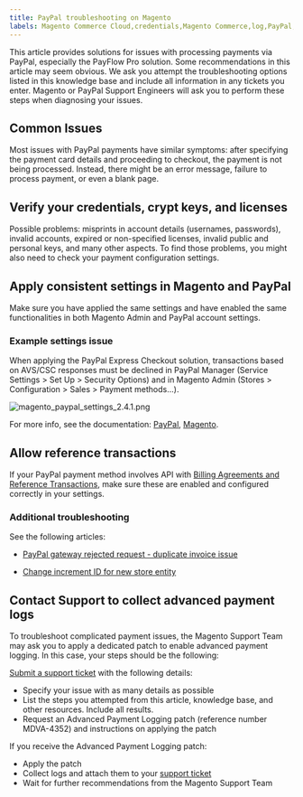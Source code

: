 ```yaml
---
title: PayPal troubleshooting on Magento
labels: Magento Commerce Cloud,credentials,Magento Commerce,log,PayPal,payment,payflow,crypt,license,advanced,troubleshooting
---
```


This article provides solutions for issues with processing payments via PayPal, especially the PayFlow Pro solution. Some recommendations in this article may seem obvious. We ask you attempt the troubleshooting options listed in this knowledge base and include all information in any tickets you enter. Magento or PayPal Support Engineers will ask you to perform these steps when diagnosing your issues.

## Common Issues

Most issues with PayPal payments have similar symptoms: after specifying the payment card details and proceeding to checkout, the payment is not being processed. Instead, there might be an error message, failure to process payment, or even a blank page.

## Verify your credentials, crypt keys, and licenses

Possible problems: misprints in account details (usernames, passwords), invalid accounts, expired or non-specified licenses, invalid public and personal keys, and many other aspects. To find those problems, you might also need to check your payment configuration settings.

## Apply consistent settings in Magento and PayPal

Make sure you have applied the same settings and have enabled the same functionalities in both Magento Admin and PayPal account settings.

### Example settings issue  

When applying the PayPal Express Checkout solution, transactions based on AVS/CSC responses must be declined in PayPal Manager (Service Settings > Set Up > Security Options) and in Magento Admin (Stores > Configuration > Sales > Payment methods...).  
  
![magento_paypal_settings_2.4.1.png](https://support.magento.com/hc/article_attachments/360086269091/magento_paypal_settings_2.4.1.png)  
  
For more info, see the documentation: [PayPal](https://www.paypalobjects.com/en_US/vhelp/paypalmanager_help/setup.htm), [Magento](http://docs.magento.com/m2/ee/user_guide/payment/paypal-express-checkout.html).

## Allow reference transactions

If your PayPal payment method involves API with [Billing Agreements and Reference Transactions](https://developer.paypal.com/docs/classic/express-checkout/integration-guide/ECReferenceTxns/), make sure these are enabled and configured correctly in your settings.

### Additional troubleshooting

See the following articles:

* [PayPal gateway rejected request - duplicate invoice issue](https://support.magento.com/hc/en-us/articles/115002457473)
    
    
* [Change increment ID for new store entity](https://support.magento.com/hc/en-us/articles/360004002914)
    
    

## Contact Support to collect advanced payment logs

To troubleshoot complicated payment issues, the Magento Support Team may ask you to apply a dedicated patch to enable advanced payment logging. In this case, your steps should be the following:

[Submit a support ticket](https://support.magento.com/hc/en-us/articles/360019088251) with the following details:

* Specify your issue with as many details as possible
* List the steps you attempted from this article, knowledge base, and other resources. Include all results.
* Request an Advanced Payment Logging patch (reference number MDVA-4352) and instructions on applying the patch

If you receive the Advanced Payment Logging patch:

* Apply the patch 
* Collect logs and attach them to your [support ticket](https://support.magento.com/hc/en-us/articles/360019088251-Submit-a-support-ticket)
* Wait for further recommendations from the Magento Support Team